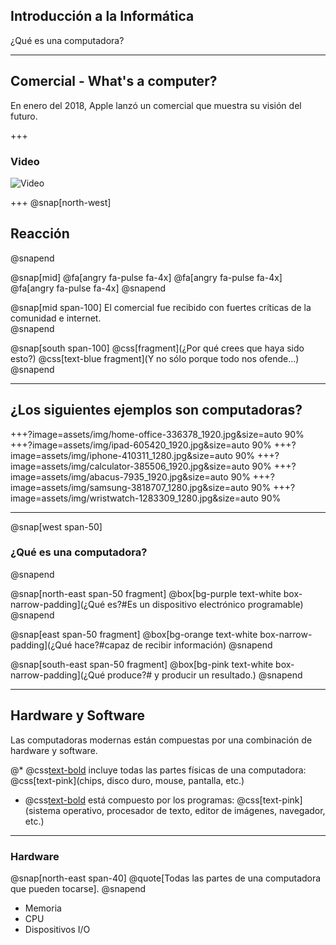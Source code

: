 ## Introducción a la Informática
¿Qué es una computadora?

---
## Comercial - What's a computer?
En enero del 2018, Apple lanzó un comercial que muestra su visión del futuro.

+++
### Video
![Video](https://www.youtube.com/embed/pI-iJcC9JUc)

+++
@snap[north-west]
## Reacción
@snapend

@snap[mid]
@fa[angry fa-pulse fa-4x]
@fa[angry fa-pulse fa-4x]
@fa[angry fa-pulse fa-4x]
@snapend

@snap[mid span-100]
El comercial fue recibido con fuertes críticas de la comunidad e internet. <br/>
@snapend

@snap[south span-100]
@css[fragment](¿Por qué crees que haya sido esto?)
@css[text-blue fragment](Y no sólo porque todo nos ofende...)
@snapend

---
## ¿Los siguientes ejemplos son computadoras?

+++?image=assets/img/home-office-336378_1920.jpg&size=auto 90%
+++?image=assets/img/ipad-605420_1920.jpg&size=auto 90%
+++?image=assets/img/iphone-410311_1280.jpg&size=auto 90%
+++?image=assets/img/calculator-385506_1920.jpg&size=auto 90%
+++?image=assets/img/abacus-7935_1920.jpg&size=auto 90%
+++?image=assets/img/samsung-3818707_1280.jpg&size=auto 90%
+++?image=assets/img/wristwatch-1283309_1280.jpg&size=auto 90%

---
@snap[west span-50]
### ¿Qué es una computadora?
@snapend

@snap[north-east span-50 fragment] 
@box[bg-purple text-white box-narrow-padding](¿Qué es?#Es un dispositivo electrónico programable)
@snapend

@snap[east span-50 fragment] 
@box[bg-orange text-white box-narrow-padding](¿Qué hace?#capaz de recibir información) 
@snapend

@snap[south-east span-50 fragment] 
@box[bg-pink text-white box-narrow-padding](¿Qué produce?# y producir un resultado.) 
@snapend

---
## Hardware y Software

Las computadoras modernas están compuestas por una combinación de hardware y software.

@* @css[text-bold](Hardware) incluye todas las partes físicas de una computadora: 
@css[text-pink](chips, disco duro, mouse, pantalla, etc.)
* @css[text-bold](Software) está compuesto por los programas: 
@css[text-pink](sistema operativo, procesador de texto, editor de imágenes, navegador, etc.)

--- 
### Hardware
@snap[north-east span-40]
@quote[Todas las partes de una computadora que pueden tocarse].
@snapend

* Memoria
* CPU
* Dispositivos I/O



<!-- 
---
## Arquitectura de una Computadora
@css[fragment text-left](La mayoría de las computadoras modernas utilizan una arquitectura Von Neumman. Esta arquitectura divide la computadora en tres componentes principales: )</br>
	@fa[memory fragment text-left](Memoria) </br>
	@fa[microchip fragment text-left](CPU) </br>
	@fa[keyboard fragment text-left](Dispositivo I/O) </br>
	
---?color=linear-gradient(90deg, #E27924 65%, white 35%)
@snap[north text-15]
Memoria RAM<br>
@snapend
@snap[west span-65]
@css[text-italics text-10 text-white](Random Access Memory)<br>
@css[text-left text-10 text-white](Es parte de la memoria principal de una computadora. Es la base del trabajo para el sistema operativo, los programas, y la mayor parte del software.)
@snapend



+++ 
## Memoria ROM
Texto debería estar orientado a la izquierda. Hola como estás 1 2 3 John Oliver saludos espero que todo bien test test test 12345 prueba prueba prueba jeje.
* Guarda el sistema operativo
* Guarda memoria de programa

